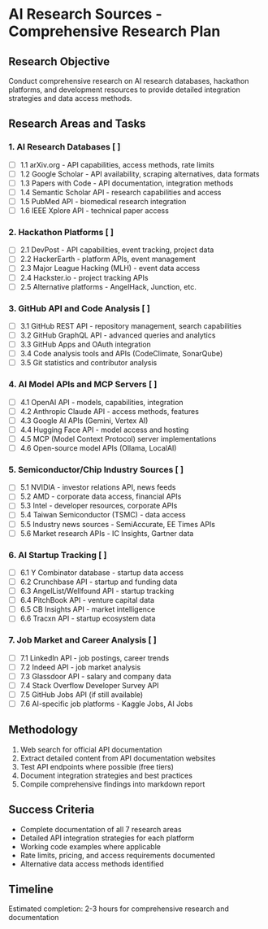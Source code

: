 # AI Research Sources - Comprehensive Research Plan

## Research Objective
Conduct comprehensive research on AI research databases, hackathon platforms, and development resources to provide detailed integration strategies and data access methods.

## Research Areas and Tasks

### 1. AI Research Databases [ ]
- [ ] 1.1 arXiv.org - API capabilities, access methods, rate limits
- [ ] 1.2 Google Scholar - API availability, scraping alternatives, data formats
- [ ] 1.3 Papers with Code - API documentation, integration methods
- [ ] 1.4 Semantic Scholar API - research capabilities and access
- [ ] 1.5 PubMed API - biomedical research integration
- [ ] 1.6 IEEE Xplore API - technical paper access

### 2. Hackathon Platforms [ ]
- [ ] 2.1 DevPost - API capabilities, event tracking, project data
- [ ] 2.2 HackerEarth - platform APIs, event management
- [ ] 2.3 Major League Hacking (MLH) - event data access
- [ ] 2.4 Hackster.io - project tracking APIs
- [ ] 2.5 Alternative platforms - AngelHack, Junction, etc.

### 3. GitHub API and Code Analysis [ ]
- [ ] 3.1 GitHub REST API - repository management, search capabilities
- [ ] 3.2 GitHub GraphQL API - advanced queries and analytics
- [ ] 3.3 GitHub Apps and OAuth integration
- [ ] 3.4 Code analysis tools and APIs (CodeClimate, SonarQube)
- [ ] 3.5 Git statistics and contributor analysis

### 4. AI Model APIs and MCP Servers [ ]
- [ ] 4.1 OpenAI API - models, capabilities, integration
- [ ] 4.2 Anthropic Claude API - access methods, features
- [ ] 4.3 Google AI APIs (Gemini, Vertex AI)
- [ ] 4.4 Hugging Face API - model access and hosting
- [ ] 4.5 MCP (Model Context Protocol) server implementations
- [ ] 4.6 Open-source model APIs (Ollama, LocalAI)

### 5. Semiconductor/Chip Industry Sources [ ]
- [ ] 5.1 NVIDIA - investor relations API, news feeds
- [ ] 5.2 AMD - corporate data access, financial APIs
- [ ] 5.3 Intel - developer resources, corporate APIs
- [ ] 5.4 Taiwan Semiconductor (TSMC) - data access
- [ ] 5.5 Industry news sources - SemiAccurate, EE Times APIs
- [ ] 5.6 Market research APIs - IC Insights, Gartner data

### 6. AI Startup Tracking [ ]
- [ ] 6.1 Y Combinator database - startup data access
- [ ] 6.2 Crunchbase API - startup and funding data
- [ ] 6.3 AngelList/Wellfound API - startup tracking
- [ ] 6.4 PitchBook API - venture capital data
- [ ] 6.5 CB Insights API - market intelligence
- [ ] 6.6 Tracxn API - startup ecosystem data

### 7. Job Market and Career Analysis [ ]
- [ ] 7.1 LinkedIn API - job postings, career trends
- [ ] 7.2 Indeed API - job market analysis
- [ ] 7.3 Glassdoor API - salary and company data
- [ ] 7.4 Stack Overflow Developer Survey API
- [ ] 7.5 GitHub Jobs API (if still available)
- [ ] 7.6 AI-specific job platforms - Kaggle Jobs, AI Jobs

## Methodology
1. Web search for official API documentation
2. Extract detailed content from API documentation websites
3. Test API endpoints where possible (free tiers)
4. Document integration strategies and best practices
5. Compile comprehensive findings into markdown report

## Success Criteria
- Complete documentation of all 7 research areas
- Detailed API integration strategies for each platform
- Working code examples where applicable
- Rate limits, pricing, and access requirements documented
- Alternative data access methods identified

## Timeline
Estimated completion: 2-3 hours for comprehensive research and documentation